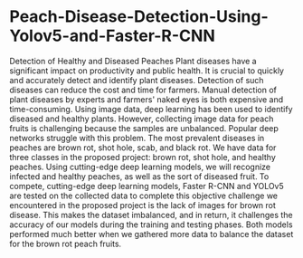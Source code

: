 # Peach-Disease-Detection-Using-Yolov5-and-Faster-R-CNN
Detection of Healthy and Diseased Peaches
Plant diseases have a significant impact on productivity and public health. It is crucial to quickly and accurately detect and identify plant diseases. Detection of such diseases can reduce the cost and time for farmers. Manual detection of plant diseases by experts and farmers' naked eyes is both expensive and time-consuming. Using image data, deep learning has been used to identify diseased and healthy plants. However, collecting image data for peach fruits is challenging because the samples are unbalanced. Popular deep networks struggle with this problem.
The most prevalent diseases in peaches are brown rot, shot hole, scab, and black rot. We have data for three classes in the proposed project: brown rot, shot hole, and healthy peaches. Using cutting-edge deep learning models, we will recognize infected and healthy peaches, as well as the sort of diseased fruit.
To compete, cutting-edge deep learning models, Faster R-CNN and YOLOv5 are tested on the collected data to complete this objective challenge we encountered in the proposed project is the lack of images for brown rot disease. This makes the dataset imbalanced, and in return, it challenges the accuracy of our models during the training and testing phases. Both models performed much better when we gathered more data to balance the dataset for the brown rot peach fruits.
